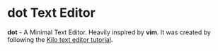 # dot Text Editor
**dot** - A Minimal Text Editor. Heavily inspired by **vim**. It was created by following the [Kilo text editor tutorial](https://viewsourcecode.org/snaptoken/kilo/index.html).
